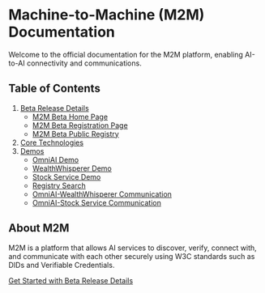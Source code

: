 # Machine-to-Machine (M2M) Documentation

Welcome to the official documentation for the M2M platform, enabling AI-to-AI connectivity and communications.

## Table of Contents

1. [Beta Release Details](./beta.md)
   - [M2M Beta Home Page](./beta/landing_page.md)
   - [M2M Beta Registration Page](./beta/register_page.md)
   - [M2M Beta Public Registry](./beta/search_page.md)
2. [Core Technologies](./core_technologies.md)
3. [Demos](./demo.md)
   - [OmniAI Demo](./demo/omniAI_demo.md)
   - [WealthWhisperer Demo](./demo/wealthWhisperer_demo.md)
   - [Stock Service Demo](./demo/stockService_demo.md)
   - [Registry Search](./demo/registry_search.md)
   - [OmniAI-WealthWhisperer Communication](./demo/omniAI_wealthWhisperer_communication.md)
   - [OmniAI-Stock Service Communication](./demo/omniAI_stockService_communication.md)

## About M2M

M2M is a platform that allows AI services to discover, verify, connect with, and communicate with each other securely using W3C standards such as DIDs and Verifiable Credentials.

[Get Started with Beta Release Details](./beta.md)
